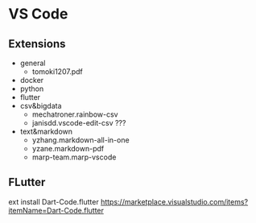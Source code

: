 # VS Code

## Extensions
* general
    * tomoki1207.pdf
* docker
* python
* flutter
* csv&bigdata
    * mechatroner.rainbow-csv
    * janisdd.vscode-edit-csv ???
* text&markdown
    * yzhang.markdown-all-in-one
    * yzane.markdown-pdf
    * marp-team.marp-vscode



## FLutter
ext install Dart-Code.flutter
https://marketplace.visualstudio.com/items?itemName=Dart-Code.flutter
